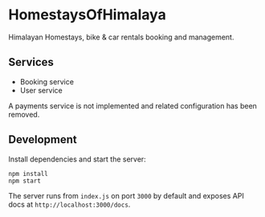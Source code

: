 # HomestaysOfHimalaya

Himalayan Homestays, bike & car rentals booking and management.

## Services
- Booking service
- User service

A payments service is not implemented and related configuration has been removed.

## Development

Install dependencies and start the server:

```
npm install
npm start
```

The server runs from `index.js` on port `3000` by default and exposes API docs at `http://localhost:3000/docs`.
